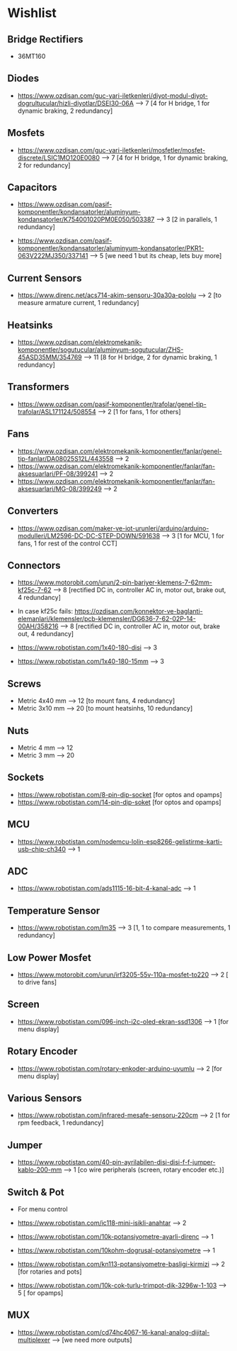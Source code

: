 # Wishlist

## Bridge Rectifiers
- 36MT160 

## Diodes
- https://www.ozdisan.com/guc-yari-iletkenleri/diyot-modul-diyot-dogrultucular/hizli-diyotlar/DSEI30-06A --> 7 [4 for H bridge, 1 for dynamic braking, 2 redundancy]

## Mosfets
- https://www.ozdisan.com/guc-yari-iletkenleri/mosfetler/mosfet-discrete/LSIC1MO120E0080 --> 7 [4 for H bridge, 1 for dynamic braking, 2 for redundancy]

## Capacitors
- https://www.ozdisan.com/pasif-komponentler/kondansatorler/aluminyum-kondansatorler/K754001020PM0E050/503387 --> 3 [2 in parallels, 1 redundancy]

- https://www.ozdisan.com/pasif-komponentler/kondansatorler/aluminyum-kondansatorler/PKR1-063V222MJ350/337141 --> 5 [we need 1 but its cheap, lets buy more]


## Current Sensors
- https://www.direnc.net/acs714-akim-sensoru-30a30a-pololu --> 2 [to measure armature current, 1 redundancy]

## Heatsinks
- https://www.ozdisan.com/elektromekanik-komponentler/sogutucular/aluminyum-sogutucular/ZHS-45ASD35MM/354769 --> 11 [8 for H bridge, 2 for dynamic braking, 1 redundancy]

## Transformers
- https://www.ozdisan.com/pasif-komponentler/trafolar/genel-tip-trafolar/ASL171124/508554 --> 2 [1 for fans, 1 for others]

## Fans
- https://www.ozdisan.com/elektromekanik-komponentler/fanlar/genel-tip-fanlar/DA08025S12L/443558 --> 2
- https://www.ozdisan.com/elektromekanik-komponentler/fanlar/fan-aksesuarlari/PF-08/399241 --> 2
- https://www.ozdisan.com/elektromekanik-komponentler/fanlar/fan-aksesuarlari/MG-08/399249 --> 2

## Converters
- https://www.ozdisan.com/maker-ve-iot-urunleri/arduino/arduino-modulleri/LM2596-DC-DC-STEP-DOWN/591638 --> 3 [1 for MCU, 1 for fans, 1 for rest of the control CCT]

## Connectors
- https://www.motorobit.com/urun/2-pin-bariyer-klemens-7-62mm-kf25c-7-62 --> 8 [rectified DC in, controller AC in, motor out, brake out, 4 redundancy]
- In case kf25c fails:  https://ozdisan.com/konnektor-ve-baglanti-elemanlari/klemensler/pcb-klemensler/DG636-7-62-02P-14-00AH/358216 --> 8 [rectified DC in, controller AC in, motor out, brake out, 4 redundancy]

- https://www.robotistan.com/1x40-180-disi --> 3 
- https://www.robotistan.com/1x40-180-15mm --> 3

## Screws
- Metric 4x40 mm --> 12 [to mount fans, 4 redundancy]
- Metric 3x10 mm --> 20 [to mount heatsinhs, 10 redundancy]

## Nuts
- Metric 4 mm --> 12
- Metric 3 mm --> 20

## Sockets
- https://www.robotistan.com/8-pin-dip-socket [for optos and opamps]
- https://www.robotistan.com/14-pin-dip-soket [for optos and opamps]

## MCU
- https://www.robotistan.com/nodemcu-lolin-esp8266-gelistirme-karti-usb-chip-ch340 --> 1

## ADC
- https://www.robotistan.com/ads1115-16-bit-4-kanal-adc --> 1

## Temperature Sensor
- https://www.robotistan.com/lm35 --> 3 [1, 1 to compare measurements, 1 redundancy]

## Low Power Mosfet
- https://www.motorobit.com/urun/irf3205-55v-110a-mosfet-to220 --> 2 [ to drive fans]

## Screen
- https://www.robotistan.com/096-inch-i2c-oled-ekran-ssd1306 --> 1 [for menu display] 

## Rotary Encoder
- https://www.robotistan.com/rotary-enkoder-arduino-uyumlu --> 2 [for menu display] 

## Various Sensors
- https://www.robotistan.com/infrared-mesafe-sensoru-220cm --> 2 [1 for rpm feedback, 1 redundancy]

## Jumper
- https://www.robotistan.com/40-pin-ayrilabilen-disi-disi-f-f-jumper-kablo-200-mm --> 1 [co wire peripherals (screen, rotary encoder etc.)]

## Switch & Pot
- For menu control
- https://www.robotistan.com/ic118-mini-isikli-anahtar --> 2 
- https://www.robotistan.com/10k-potansiyometre-ayarli-direnc --> 1 
- https://www.robotistan.com/10kohm-dogrusal-potansiyometre --> 1
- https://www.robotistan.com/kn113-potansiyometre-basligi-kirmizi --> 2 [for rotaries and pots]

- https://www.robotistan.com/10k-cok-turlu-trimpot-dik-3296w-1-103 --> 5 [ for opamps]

## MUX
- https://www.robotistan.com/cd74hc4067-16-kanal-analog-dijital-multiplexer --> [we need more outputs]